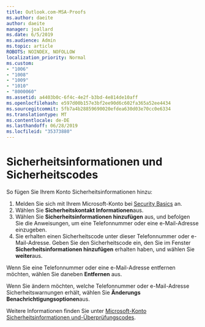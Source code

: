 ```yaml
---
title: Outlook.com-MSA-Proofs
ms.author: daeite
author: daeite
manager: joallard
ms.date: 6/5/2019
ms.audience: Admin
ms.topic: article
ROBOTS: NOINDEX, NOFOLLOW
localization_priority: Normal
ms.custom:
- "1006"
- "1008"
- "1009"
- "1010"
- "8000060"
ms.assetid: a4403b0c-6f4c-4e2f-b3bd-4e814de10aff
ms.openlocfilehash: e597d00b157e3bf2ee90d6c602fa365a52ee4434
ms.sourcegitcommit: 5fb7a4b28859690020efdea630d03e70cc0e6334
ms.translationtype: MT
ms.contentlocale: de-DE
ms.lasthandoff: 06/28/2019
ms.locfileid: "35373880"
---
```

# <a name="security-info-and-security-codes"></a>Sicherheitsinformationen und Sicherheitscodes

So fügen Sie Ihrem Konto Sicherheitsinformationen hinzu:

1. Melden Sie sich mit Ihrem Microsoft-Konto bei [Security Basics](https://account.microsoft.com/security) an.
1. Wählen Sie **Sicherheitskontakt Informationen**aus.
1. Wählen Sie **Sicherheitsinformationen hinzufügen** aus, und befolgen Sie die Anweisungen, um eine Telefonnummer oder eine e-Mail-Adresse einzugeben.
1. Sie erhalten einen Sicherheitscode unter dieser Telefonnummer oder e-Mail-Adresse. Geben Sie den Sicherheitscode ein, den Sie im Fenster **Sicherheitsinformationen hinzufügen** erhalten haben, und wählen Sie **weiter**aus.

Wenn Sie eine Telefonnummer oder eine e-Mail-Adresse entfernen möchten, wählen Sie daneben **Entfernen** aus.

Wenn Sie ändern möchten, welche Telefonnummer oder e-Mail-Adresse Sicherheitswarnungen erhält, wählen Sie **Änderungs Benachrichtigungsoptionen**aus.

Weitere Informationen finden Sie unter [Microsoft-Konto Sicherheitsinformationen und-Überprüfungscodes](https://support.microsoft.com/help/12428/).